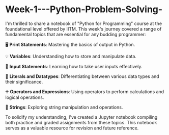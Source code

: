 # Week-1---Python-Problem-Solving-

I'm thrilled to share a notebook of "Python for Programming" course at the foundational level offered by IITM. This week's journey covered a range of fundamental topics that are essential for any budding programmer:



🖥️ **Print Statements**: Mastering the basics of output in Python.



💡 **Variables**: Understanding how to store and manipulate data.



🔡 **Input Statements**: Learning how to take user inputs effectively.



🔢 **Literals and Datatypes**: Differentiating between various data types and their significance.



➕ **Operators and Expressions**: Using operators to perform calculations and logical operations.



📝 **Strings**: Exploring string manipulation and operations.



To solidify my understanding, I've created a Jupyter notebook compiling both practice and graded assignments from these topics. This notebook serves as a valuable resource for revision and future reference.


